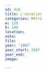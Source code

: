 ```yaml
---
id: 416
title: L'escalier
categories: Métro
w: 120
h: 140
location:
note:
file:
year: '1987'
year_start: 1987
year_end:
image:

---
```

